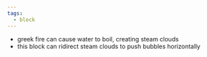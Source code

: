 ```yaml
---
tags:
  - block
---
```

- greek fire can cause water to boil, creating steam clouds
- this block can ridirect steam clouds to push bubbles horizontally